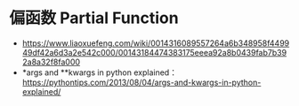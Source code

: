 # 偏函数 Partial Function
- https://www.liaoxuefeng.com/wiki/0014316089557264a6b348958f449949df42a6d3a2e542c000/00143184474383175eeea92a8b0439fab7b392a8a32f8fa000
- *args and **kwargs in python explained：  
https://pythontips.com/2013/08/04/args-and-kwargs-in-python-explained/